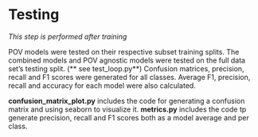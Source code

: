 # Testing

*This step is performed after training*

POV models were tested on their respective subset training splits. The combined models and POV agnostic models were tested on the full data set’s testing split. (** see test_loop.py**)
Confusion matrices, precision, recall and F1 scores were generated for all classes. Average F1, precision, recall and accuracy for each model were also calculated. 
  
**confusion_matrix_plot.py** includes the code for generating a confusion matrix and using seaborn to visualize it.
**metrics.py** includes the code tp generate precision, recall and F1 scores both as a model average and per class.

